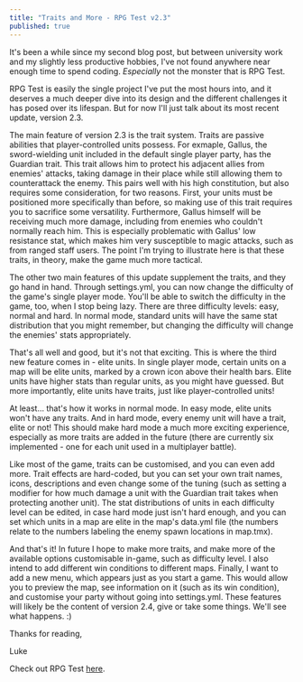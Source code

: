 ```yaml
---
title: "Traits and More - RPG Test v2.3"
published: true
---
```

It's been a while since my second blog post, but between university work and my
slightly less productive hobbies, I've not found anywhere near enough time to
spend coding. *Especially* not the monster that is RPG Test.

RPG Test is easily the single project I've put the most hours into, and it
deserves a much deeper dive into its design and the different challenges it has
posed over its lifespan. But for now I'll just talk about its most recent
update, version 2.3.

The main feature of version 2.3 is the trait system. Traits are passive
abilities that player-controlled units possess. For exmaple, Gallus, the sword-wielding unit
included in the default single player party, has the Guardian trait. This trait
allows him to protect his adjacent allies from enemies' attacks, taking
damage in their place while still allowing them to counterattack the enemy. This
pairs well with his high constitution, but also requires some consideration, for
two reasons. First, your units must be positioned more specifically than before,
so making use of this trait requires you to sacrifice some versatility.
Furthermore, Gallus himself will be receiving much more damage, including from
enemies who couldn't normally reach him. This is especially problematic with
Gallus' low resistance stat, which makes him very susceptible to magic attacks,
such as from ranged staff users. The point I'm trying to illustrate here is that
these traits, in theory, make the game much more tactical.

The other two main features of this update supplement the traits, and they go
hand in hand. Through settings.yml, you can now change the difficulty of the
game's single player mode. You'll be able to switch the difficulty in the game,
too, when I stop being lazy. There are three difficulty levels: easy, normal and
hard. In normal mode, standard units will have the same stat distribution that
you might remember, but changing the difficulty will change the enemies' stats
appropriately.

That's all well and good, but it's not that exciting. This is where the third
new feature comes in - elite units. In single player mode, certain units on a
map will be elite units, marked by a crown icon above their health bars. Elite
units have higher stats than regular units, as you might have guessed. But more
importantly, elite units have traits, just like player-controlled units!

At least... that's how it works in normal mode. In easy mode, elite units won't
have any traits. And in hard mode, every enemy unit will have a trait, elite or
not! This should make hard mode a much more exciting experience, especially as
more traits are added in the future (there are currently six implemented - one
for each unit used in a multiplayer battle).

Like most of the game, traits can be customised, and you can even add more.
Trait effects are hard-coded, but you can set your own trait names, icons,
descriptions and even change some of the tuning (such as setting a modifier
for how much damage a unit with the Guardian trait takes when protecting another
unit). The stat distributions of units in each difficulty level can be edited,
in case hard mode just isn't hard enough, and you can set which units
in a map are elite in the map's data.yml file (the numbers relate to the numbers
labeling the enemy spawn locations in map.tmx).

And that's it! In future I hope to make more traits, and make more of the
available options customisable in-game, such as difficulty level. I also intend
to add different win conditions to different maps. Finally, I want to add a new
menu, which appears just as you start a game. This would allow you to preview
the map, see information on it (such as its win condition), and customise your
party without going into settings.yml. These features will likely be the content
of version 2.4, give or take some things. We'll see what happens. :)

Thanks for reading,

Luke

Check out RPG Test [here](https://github.com/lukeshorejones/rpg-test).
